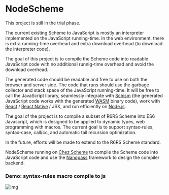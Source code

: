 # NodeScheme
This project is still in the trial phase.

The current existing Scheme to JavaScript is mostly an interpreter implemented on the JavaScript running-time. In the web environment, there is extra running-time overhead and extra download overhead (to download the interpreter code).

The goal of this project is to compile the Scheme code into readable JavaScript code with no additional runnig-time overhead and avoid the download overhead.

The generated code should be readable and free to use on both the browser and server side. The code that runs should use the garbage collector and stack space of the JavaScript running-time. It will be free to call the JavaScript library, seamlessly integrate with [Schism](https://github.com/google/schism) (the generated JavaScript code works with the generated [WASM](https://webassembly.org) binary code), work with [React](https://reactjs.org) / [React Native](https://facebook.github.io/react-native/) / JSX, and run efficiently on [Node.js](https://nodejs.org/).

The goal of the project is to compile a subset of R6RS Scheme into ES6 Javascript, which is designed to be applied to dynamic types, web programming with macros. The current goal is to support syntax-rules, syntax-case, call/cc, and automatic tail recursion optimization.

In the future, efforts will be made to extend to the R6RS Scheme standard.

NodeScheme running on [Chez Scheme](https://www.scheme.com) to compile the Scheme code into JavaScript code and use the [Nanopass](http://nanopass.org) framework to design the compiler backend.


### Demo: syntax-rules macro compile to js

![img](https://github.com/guenchi/NodeScheme/blob/master/demo.png)
